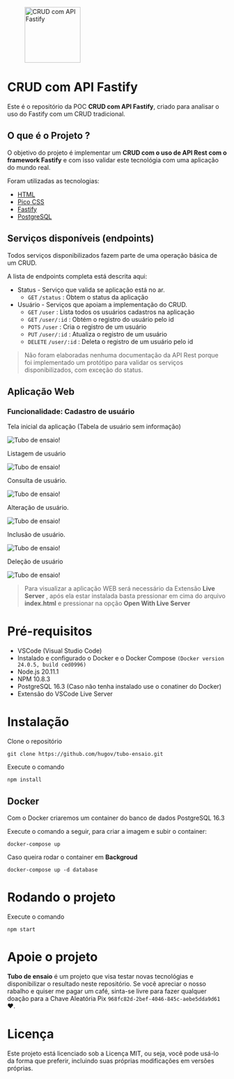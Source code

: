 <figure>
    <img src="./static/img/tubo-ensaio.png" alt="CRUD com API Fastify" width="128" height="128">
</figure>

# CRUD com API Fastify

Este é o repositório da POC **CRUD com API Fastify**, criado para analisar o uso do Fastify com um CRUD tradicional.

## O que é o Projeto ?

O objetivo do projeto é implementar um **CRUD com o uso de API Rest com o framework Fastify** e com isso validar este tecnológia com uma aplicação do mundo real.

Foram utilizadas as tecnologias:
* [HTML](https://developer.mozilla.org/pt-BR/docs/Web/HTML)
* [Pico CSS](https://picocss.com/) 
* [Fastify](https://fastify.dev/)
* [PostgreSQL](https://www.postgresql.org/)

## Serviços disponíveis (endpoints)

Todos serviços disponibilizados fazem parte de uma operação básica de um CRUD.

A lista de endpoints completa está descrita aqui:

* Status  - Serviço que valida se aplicação está no ar.
    * `GET` `/status` : Obtem o status da aplicação
* Usuário - Serviços que apoiam a implementação do CRUD.
    * `GET` `/user` : Lista todos os usuários cadastros na aplicação
    * `GET` `/user/:id` : Obtém o registro do usuário pelo id
    * `POTS` `/user` : Cria o registro de um usuário
    * `PUT` `/user/:id` : Atualiza o registro de um usuário
    * `DELETE` `/user/:id` : Deleta o registro de um usuário pelo id

> Não foram elaboradas nenhuma documentação da API Rest porque foi implementado um protótipo para validar os serviços disponibilizados, com exceção do status.

## Aplicação Web

### Funcionalidade: Cadastro de usuário 

Tela inicial da aplicação (Tabela de usuário sem informação)

![Tubo de ensaio!](./static/assets/img_01.png "Tubo de ensaio")

Listagem de usuário

![Tubo de ensaio!](./static/assets/img_02.png "Tubo de ensaio")

Consulta de usuário.

![Tubo de ensaio!](./static/assets/img_03.png "Tubo de ensaio")

Alteração de usuário.

![Tubo de ensaio!](./static/assets/img_04.png "Tubo de ensaio")

Inclusão de usuário.

![Tubo de ensaio!](./static/assets/img_05.png "Tubo de ensaio")

Deleção de usuário

![Tubo de ensaio!](./static/assets/img_06.png "Tubo de ensaio")

> Para visualizar a aplicação WEB será necessário da Extensão **Live Server** , após ela estar instalada basta pressionar em cima do arquivo **index.html** e pressionar na opção **Open With Live Server**

# Pré-requisitos

* VSCode (Visual Studio Code)
* Instalado e configurado o Docker e o Docker Compose `(Docker version 24.0.5, build ced0996)`
* Node.js 20.11.1
* NPM 10.8.3
* PostgreSQL 16.3 (Caso não tenha instalado use o conatiner do Docker)
* Extensão do VSCode Live Server

# Instalação

Clone o repositório

```
git clone https://github.com/hugov/tubo-ensaio.git
```

Execute o comando

```
npm install
```

## Docker

Com o Docker criaremos um container do banco de dados PostgreSQL 16.3

Execute o comando a seguir, para criar a imagem e subir o container:

```
docker-compose up
```

Caso queira rodar o container em **Backgroud**

```
docker-compose up -d database
```

# Rodando o projeto

Execute o comando

```
npm start
```

# Apoie o projeto

**Tubo de ensaio** é um projeto que visa testar novas tecnológias e disponibilizar o resultado neste repositório. Se você apreciar o nosso rabalho e quiser me pagar um café, sinta-se livre para fazer qualquer doação para a Chave Aleatória Pix `968fc82d-2bef-4046-845c-aebe5dda9d61` ❤.

# Licença

Este projeto está licenciado sob a Licença MIT, ou seja, você pode usá-lo da forma que preferir, incluindo suas próprias modificações em versões próprias.